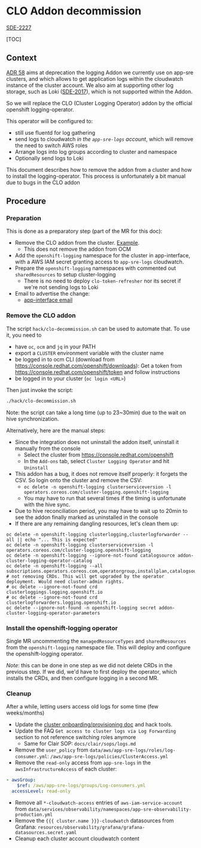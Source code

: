 # CLO Addon decommission

[SDE-2227](https://issues.redhat.com/browse/SDE-2227)

[TOC]

## Context

[ADR 58](https://docs.google.com/document/d/1RJ66T0eqcaEZzuG3gKYKzedVxw62iXWq-fsJcWECGV4/edit) 
aims at deprecation the logging Addon we currently use on app-sre clusters, and which allows
to get application logs within the cloudwatch instance of the cluster account. We also aim at
supporting other log storage, such as Loki ([SDE-2017](https://issues.redhat.com/browse/SDE-2017)),
which is not supported within the Addon.

So we will replace the CLO (Cluster Logging Operator) addon by the official openshift logging-operator.

This operator will be configured to:
- still use fluentd for log gathering
- send logs to cloudwatch *in the `app-sre-logs` account*, which will remove the need to switch AWS roles
- Arrange logs into log groups according to cluster and namespace
- Optionally send logs to Loki

This document describes how to remove the addon from a cluster and how to install the logging-operator.
This process is unfortunately a bit manual due to bugs in the CLO addon

## Procedure

### Preparation

This is done as a preparatory step (part of the MR for this doc):
* Remove the CLO addon from the cluster. [Example](https://gitlab.cee.redhat.com/service/app-interface/-/merge_requests/45410/diffs).
  * This does not remove the addon from OCM
* Add the `openshift-logging` namespace for the cluster in app-interface, with a AWS IAM secret granting access to `app-sre-logs` cloudwatch.
* Prepare the `openshift-logging` namespaces with commented out `sharedResources` to setup cluster-logging
  * There is no need to deploy `clo-token-refresher` nor its secret if we're not sending logs to Loki  
* Email to advertise the change:
  * [app-interface email](../../../data/app-interface/emails/clo-addon-decommission-anouncement.yaml)

### Remove the CLO addon

The script `hack/clo-decommission.sh` can be used to automate that. To use it, you need to
* have `oc`, `ocm` and `jq` in your PATH
* export a `CLUSTER` environment variable with the cluster name
* be logged in to ocm CLI (download from https://console.redhat.com/openshift/downloads): Get a token from https://console.redhat.com/openshift/token and follow instructions
* be logged in to your cluster (`oc login <URL>`)

Then just invoke the script:
```sh
./hack/clo-decommission.sh
```

Note: the script can take a long time (up to 23~30min) due to the wait on hive synchronization.

Alternatively, here are the manual steps:
* Since the integration does not uninstall the addon itself, uninstall it manually from the console
  * Select the cluster from https://console.redhat.com/openshift
  * In the `Add-ons` tab, select `Cluster Logging Operator` and hit `Uninstall`
* This addon has a bug, it does not remove itself properly: it forgets the CSV. So login onto the cluster and remove the CSV:
  * `oc delete -n openshift-logging clusterserviceversion -l operators.coreos.com/cluster-logging.openshift-logging`
  * You may have to run that several times if the timing is unfortunate with the hive sync.
* Due to hive reconciliation period, you may have to wait up to 20min to see the addon finally marked as uninstalled in the console 
* If there are any remaining dangling resources, let's clean them up:
```
oc delete -n openshift-logging clusterlogging,clusterlogforwarder --all || echo "... This is expected"
oc delete -n openshift-logging clusterserviceversion -l operators.coreos.com/cluster-logging.openshift-logging
oc delete -n openshift-logging --ignore-not-found catalogsource addon-cluster-logging-operator-catalog
oc delete -n openshift-logging --all subscriptions.operators.coreos.com,operatorgroup,installplan,catalogsource
# not removing CRDs. This will get upgraded by the operator deployment. Would need cluster-admin rights.
# oc delete --ignore-not-found crd clusterloggings.logging.openshift.io
# oc delete --ignore-not-found crd clusterlogforwarders.logging.openshift.io 
oc delete --ignore-not-found -n openshift-logging secret addon-cluster-logging-operator-parameters
```

### Install the openshift-logging operator

Single MR uncommenting the `managedResourceTypes` and `sharedResources` from the `openshift-logging`  namespace file. This will deploy and configure the openshift-logging operator.

*Note*: this can be done in one step as we did not delete CRDs in the previous step. If we did, we'd have to first deploy the operator, which installs the CRDs, and then configure logging in a second MR.

### Cleanup
After a while, letting users access old logs for some time (few weeks/months)

* Update the [cluster onboarding/provisioning doc](../sop/app-interface-onboard-cluster.md) and hack tools.
* Update the FAQ `Get access to cluster logs via Log Forwarding` section to not reference switching roles anymore
  * Same for Clair SOP: `docs/clair/sops/logs.md`
* Remove the `user_policy` from `data/aws/app-sre-logs/roles/log-consumer.yml`: `/aws/app-sre-logs/policies/ClusterAccess.yml`
* Remove the `read-only` access from `app-sre-logs` in the `awsInfrastructureAccess` of each cluster:
```yaml
- awsGroup:
    $ref: /aws/app-sre-logs/groups/Log-consumers.yml
  accessLevel: read-only
```
* Remove all `*-cloudwatch-access` entries of `aws-iam-service-account` from `data/services/observability/namespaces/app-sre-observability-production.yml`
* Remove the `{{{ cluster.name }}}-cloudwatch` datasources from Grafana: `resources/observability/grafana/grafana-datasources.secret.yaml`
* Cleanup each cluster account cloudwatch content

